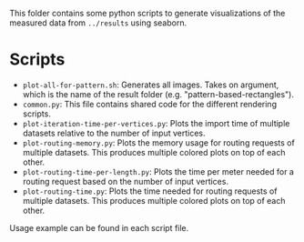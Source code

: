 This folder contains some python scripts to generate visualizations of the measured data from `../results` using seaborn.

# Scripts

* `plot-all-for-pattern.sh`: Generates all images. Takes on argument, which is the name of the result folder (e.g. "pattern-based-rectangles").
* `common.py`: This file contains shared code for the different rendering scripts.
* `plot-iteration-time-per-vertices.py`: Plots the import time of multiple datasets relative to the number of input vertices.
* `plot-routing-memory.py`: Plots the memory usage for routing requests of multiple datasets. This produces multiple colored plots on top of each other.
* `plot-routing-time-per-length.py`: Plots the time per meter needed for a routing request based on the number of input vertices.
* `plot-routing-time.py`: Plots the time needed for routing requests of multiple datasets. This produces multiple colored plots on top of each other.

Usage example can be found in each script file.
